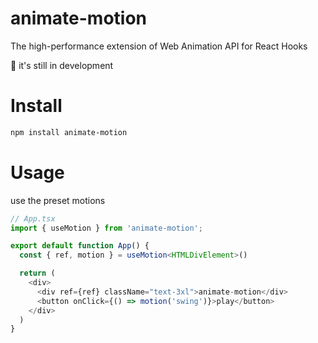# animate-motion

The high-performance extension of Web Animation API for React Hooks

🚧 it's still in development

# Install

```bash
npm install animate-motion
```

# Usage

use the preset motions

```ts
// App.tsx
import { useMotion } from 'animate-motion';

export default function App() {
  const { ref, motion } = useMotion<HTMLDivElement>()

  return (
    <div>
      <div ref={ref} className="text-3xl">animate-motion</div>
      <button onClick={() => motion('swing')}>play</button>
    </div>
  )
}
```

